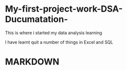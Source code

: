 # My-first-project-work-DSA-Ducumatation-
This is where i started my data analysis learning

I have learnt quit a number of things in Excel and SQL

# MARKDOWN
